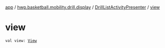 [app](../../index.md) / [hwp.basketball.mobility.drill.display](../index.md) / [DrillListActivityPresenter](index.md) / [view](.)

# view

`val view: `[`View`](../-drill-list-activity-contract/-view/index.md)